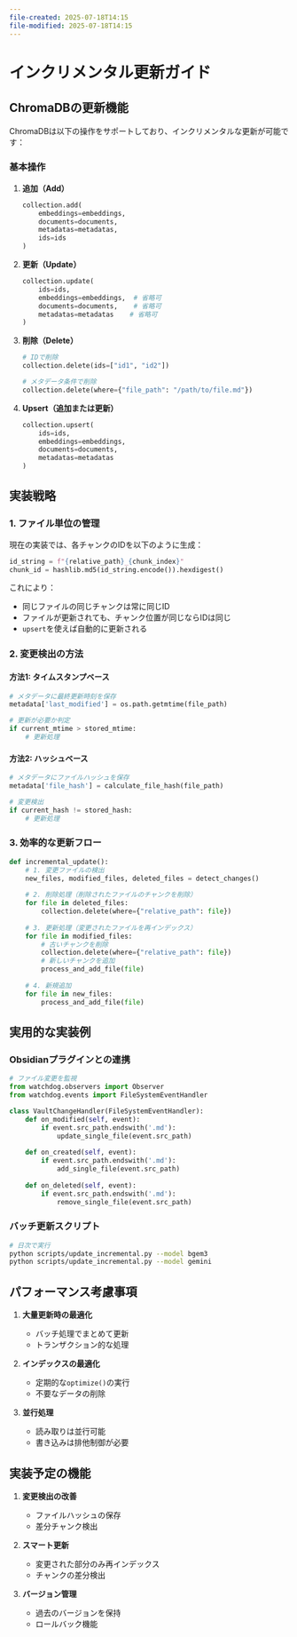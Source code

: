 ```yaml
---
file-created: 2025-07-18T14:15
file-modified: 2025-07-18T14:15
---
```

# インクリメンタル更新ガイド

## ChromaDBの更新機能

ChromaDBは以下の操作をサポートしており、インクリメンタルな更新が可能です：

### 基本操作

1. **追加（Add）**
   ```python
   collection.add(
       embeddings=embeddings,
       documents=documents,
       metadatas=metadatas,
       ids=ids
   )
   ```

2. **更新（Update）**
   ```python
   collection.update(
       ids=ids,
       embeddings=embeddings,  # 省略可
       documents=documents,    # 省略可
       metadatas=metadatas    # 省略可
   )
   ```

3. **削除（Delete）**
   ```python
   # IDで削除
   collection.delete(ids=["id1", "id2"])
   
   # メタデータ条件で削除
   collection.delete(where={"file_path": "/path/to/file.md"})
   ```

4. **Upsert（追加または更新）**
   ```python
   collection.upsert(
       ids=ids,
       embeddings=embeddings,
       documents=documents,
       metadatas=metadatas
   )
   ```

## 実装戦略

### 1. ファイル単位の管理

現在の実装では、各チャンクのIDを以下のように生成：

```python
id_string = f"{relative_path}_{chunk_index}"
chunk_id = hashlib.md5(id_string.encode()).hexdigest()
```

これにより：
- 同じファイルの同じチャンクは常に同じID
- ファイルが更新されても、チャンク位置が同じならIDは同じ
- `upsert`を使えば自動的に更新される

### 2. 変更検出の方法

#### 方法1: タイムスタンプベース
```python
# メタデータに最終更新時刻を保存
metadata['last_modified'] = os.path.getmtime(file_path)

# 更新が必要か判定
if current_mtime > stored_mtime:
    # 更新処理
```

#### 方法2: ハッシュベース
```python
# メタデータにファイルハッシュを保存
metadata['file_hash'] = calculate_file_hash(file_path)

# 変更検出
if current_hash != stored_hash:
    # 更新処理
```

### 3. 効率的な更新フロー

```python
def incremental_update():
    # 1. 変更ファイルの検出
    new_files, modified_files, deleted_files = detect_changes()
    
    # 2. 削除処理（削除されたファイルのチャンクを削除）
    for file in deleted_files:
        collection.delete(where={"relative_path": file})
    
    # 3. 更新処理（変更されたファイルを再インデックス）
    for file in modified_files:
        # 古いチャンクを削除
        collection.delete(where={"relative_path": file})
        # 新しいチャンクを追加
        process_and_add_file(file)
    
    # 4. 新規追加
    for file in new_files:
        process_and_add_file(file)
```

## 実用的な実装例

### Obsidianプラグインとの連携

```python
# ファイル変更を監視
from watchdog.observers import Observer
from watchdog.events import FileSystemEventHandler

class VaultChangeHandler(FileSystemEventHandler):
    def on_modified(self, event):
        if event.src_path.endswith('.md'):
            update_single_file(event.src_path)
    
    def on_created(self, event):
        if event.src_path.endswith('.md'):
            add_single_file(event.src_path)
    
    def on_deleted(self, event):
        if event.src_path.endswith('.md'):
            remove_single_file(event.src_path)
```

### バッチ更新スクリプト

```bash
# 日次で実行
python scripts/update_incremental.py --model bgem3
python scripts/update_incremental.py --model gemini
```

## パフォーマンス考慮事項

1. **大量更新時の最適化**
   - バッチ処理でまとめて更新
   - トランザクション的な処理

2. **インデックスの最適化**
   - 定期的な`optimize()`の実行
   - 不要なデータの削除

3. **並行処理**
   - 読み取りは並行可能
   - 書き込みは排他制御が必要

## 実装予定の機能

1. **変更検出の改善**
   - ファイルハッシュの保存
   - 差分チャンク検出

2. **スマート更新**
   - 変更された部分のみ再インデックス
   - チャンクの差分検出

3. **バージョン管理**
   - 過去のバージョンを保持
   - ロールバック機能